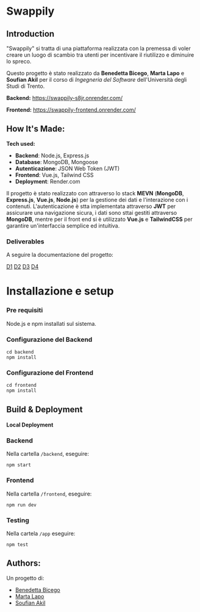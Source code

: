 # Swappily
## Introduction
"Swappily" si tratta di una piattaforma realizzata con la premessa di voler creare un luogo di scambio tra utenti per incentivare il riutilizzo e diminuire lo spreco. 

Questo progetto è stato realizzato da **Benedetta Bicego**, **Marta Lapo** e **Soufian Akil** per il corso di *Ingegneria del Software* dell'Università degli Studi di Trento. 

**Backend:** https://swappily-s8jr.onrender.com/

**Frontend:** https://swappily-frontend.onrender.com/


## How It's Made:

**Tech used:** 
- **Backend**: Node.js, Express.js
- **Database**: MongoDB, Mongoose
- **Autenticazione**: JSON Web Token (JWT)
- **Frontend**: Vue.js, Tailwind CSS
- **Deployment**: Render.com

Il progetto è stato realizzato con attraverso lo stack **MEVN** (**MongoDB**, **Express.js**, **Vue.js**, **Node.js**) per la gestione dei dati e l'interazione con i contenuti. L'autenticazione è stta implementata attraverso **JWT** per assicurare una navigazione sicura, i dati sono sttai gestiti attraverso **MongoDB**, mentre per il front end si è utilizzato **Vue.js** e **TailwindCSS** per garantire un'interfaccia semplice ed intuitiva.

### Deliverables
A seguire la documentazione del progetto:

[D1](https://drive.google.com/file/d/1Q3YEugdY-PZSF8kXJ29M9crgWepWyiDE/view?usp=sharing) 
[D2](https://drive.google.com/file/d/1pS8Zn9_A-u4I_pSHJBMbHh4Tai0fEqEd/view?usp=sharing)
[D3](https://drive.google.com/file/d/18qfR6SyaA_It0hSCYPELnKwzUf1pr8LE/view?usp=sharing)
[D4](https://drive.google.com/file/d/1o__G8GUnOEDZw75PtlV3RuoSC9Rndb4V/view?usp=sharing)

# Installazione e setup

### Pre requisiti
Node.js e npm installati sul sistema.

### Configurazione del Backend
```
cd backend
npm install
```

### Configurazione del Frontend
```
cd frontend
npm install
```

## Build & Deployment
#### Local Deployment
### Backend
Nella cartella `/backend`, eseguire:
```
npm start
```

### Frontend
Nella cartella `/frontend`, eseguire:
```
npm run dev
```

### Testing
Nella cartela `/app` eseguire:

```
npm test
```

## Authors:
Un progetto di:

- [Benedetta Bicego](https://github.com/bennybicego) 
- [Marta Lapo](https://github.com/lapoma)
- [Soufian Akil](https://github.com/souph) 


